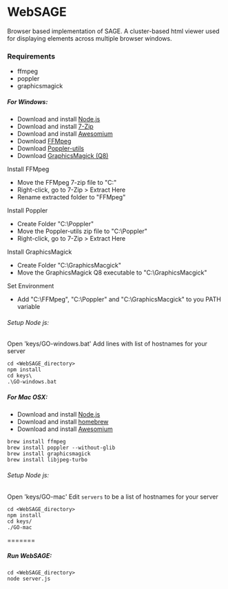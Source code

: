 WebSAGE
=======

Browser based implementation of SAGE. A cluster-based html viewer used for displaying elements across multiple browser windows.

### Requirements ###
* ffmpeg
* poppler
* graphicsmagick

##### For Windows: #####

* Download and install [Node.js](http://nodejs.org/)
* Download and install [7-Zip](http://www.7-zip.org/)
* Download and install [Awesomium](http://www.awesomium.com)
* Download [FFMpeg](http://ffmpeg.zeranoe.com/builds/)
* Download [Poppler-utils](http://manifestwebdesign.com/2013/01/09/xpdf-and-poppler-utils-on-windows/)
* Download [GraphicsMagick (Q8)](ftp://ftp.graphicsmagick.org/pub/GraphicsMagick/windows/)

Install FFMpeg
* Move the FFMpeg 7-zip file to "C:\"
* Right-click, go to 7-Zip > Extract Here
* Rename extracted folder to "FFMpeg"

Install Poppler
* Create Folder "C:\Poppler"
* Move the Poppler-utils zip file to "C:\Poppler"
* Right-click, go to 7-Zip > Extract Here

Install GraphicsMagick
* Create Folder "C:\GraphicsMacgick"
* Move the GraphicsMagick Q8 executable to "C:\GraphicsMacgick"

Set Environment
* Add "C:\FFMpeg", "C:\Poppler" and "C:\GraphicsMacgick" to you PATH variable

###### Setup Node js: ######
Open 'keys/GO-windows.bat'
Add lines with list of hostnames for your server
```
cd <WebSAGE_directory>
npm install
cd keys\
.\GO-windows.bat
```

##### For Mac OSX: #####

* Download and install [Node.js](http://nodejs.org/)
* Download and install [homebrew](http://brew.sh/)
* Download and install [Awesomium](http://www.awesomium.com)
```
brew install ffmpeg 
brew install poppler --without-glib
brew install graphicsmagick
brew install libjpeg-turbo
```

###### Setup Node js: ######
Open 'keys/GO-mac'
Edit ```servers``` to be a list of hostnames for your server
```
cd <WebSAGE_directory>
npm install
cd keys/
./GO-mac
```

=======

##### Run WebSAGE: #####
```
cd <WebSAGE_directory>
node server.js
```

